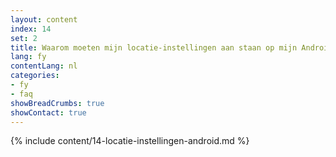 ```yaml
---
layout: content
index: 14
set: 2
title: Waarom moeten mijn locatie-instellingen aan staan op mijn Android-telefoon?
lang: fy
contentLang: nl
categories:
- fy
- faq
showBreadCrumbs: true
showContact: true
---
```

{% include content/14-locatie-instellingen-android.md %}
